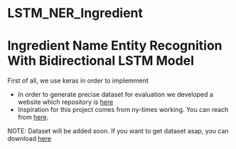 # LSTM_NER_Ingredient

# Ingredient Name Entity Recognition With Bidirectional LSTM Model

First of all, we use keras in order to implemment

 * In order to generate precise dataset for evaluation we developed a website which repository is [here][recipePosMean]
 * Inspiration for this project comes from ny-times working. You can reach from [here][nytimes].
 
 NOTE: Dataset will be added soon. If you want to get dataset asap, you can download [here][dataset]




[crf_tut]:  http://people.cs.umass.edu/~mccallum/papers/crf-tutorial.pdf
[nytimes]: https://github.com/NYTimes/ingredient-phrase-tagger
[recipePosMean]: https://github.com/ozgen/recipePostaggerMEAN
[dataset]: https://github.com/NYTimes/ingredient-phrase-tagger/blob/master/nyt-ingredients-snapshot-2015.csv
